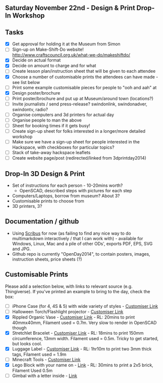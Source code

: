## Saturday November 22nd - Design & Print Drop-In Workshop

## Tasks

* [x] Get approval for holding it at the Museum from Simon
* [ ] Sign-up on Make-Shift-Do website! http://www.craftscouncil.org.uk/what-we-do/makeshiftdo/
* [x] Decide on actual format
* [x] Decide on amount to charge and for what
* [ ] Create lesson plan/instruction sheet that will be given to each attendee
* [x] Choose a number of customisable prints the attendees can have made - see list below
* [ ] Print some example customisable pieces for people to "ooh and aah" at
* [x] Design poster/brochure
* [ ] Print poster/brochure and put up at Museum/around town (locations?)
* [ ] Invite journalists / send press-release? swindonlink, swindonadver, swindontv, radio?
* [ ] Organise computers and 3d printers for actual day
* [ ] Organise people to man the above
* [ ] Sheet for booking times if it gets busy!
* [ ] Create sign-up sheet for folks interested in a longer/more detailed workshop
* [ ] Make sure we have a sign-up sheet for people interested in the Hackspace, with checkboxes for particular topics?
* [ ] Stack of take-away hackspace leaflets
* [ ] Create website page/post (redirected/linked from 3dprintday2014)

## Drop-In 3D Design & Print

* Set of instructions for each person - 10-20mins worth?
    * OpenSCAD, described steps with pictures for each step
* Computers/Laptops, borrow from museum? About 3?
* Customisable prints to choose from
* 3D printers, 3?

## Documentation / github

* Using [Scribus](http://wiki.scribus.net/canvas/Download) for now (as failing to find any nice way to do multimarkdown interactively / that I can work with) - available for Windows, Linux, Mac and a pile of other ODs', exports PDF, EPS, SVG and JPG.
* Github repo is currently "OpenDay2014", to contain posters, images, instruction sheets, price sheets (?)


## Customisable Prints

Please add a selection below, with links to relevant source (e.g. Thingiverse).  If you've printed an example to bring to the day, check the box:

* [ ] iPhone Case (for 4, 4S & 5) with wide variety of styles - [Customiser Link](http://www.thingiverse.com/apps/customizer/run?thing_id=40703&code=f72f4ff762301c8e0e6012da841874d3)
* [ ] Halloween Torch/Flashlight projector - [Customiser Link](http://customizer.makerbot.com/things/494174/files/817292)
* [x] Rippled Organic Vase - [Customiser Link](http://www.thingiverse.com/apps/customizer/run?thing_id=477840) - RL: 20mins to print 40mmx40mm, Filament used = 0.7m.  Very slow to render in OpenSCAD though
* [x] Stretchlet Bracelet - [Customiser Link](http://www.thingiverse.com/apps/customizer/run?thing_id=57810&code=b2aa4f0ee3e0da5703c1e367aac9a20a) - RL: 18mins to print 150mm circumference, 13mm width. Filament used = 0.5m.  Tricky to get started, but looks cool.
* [x] Luggage Label - [Customiser Link](http://www.thingiverse.com/apps/customizer/run?thing_id=175150&code=d3f2685b7ccb1bc1d17e1759d52f2a6b) - RL: 1hr10m to print two 3mm thick tags, Filament used = 1.9m
* [ ] Minecraft Tools - [Customiser Link](http://www.thingiverse.com/apps/customizer/run?thing_id=355060&code=3f5f821e43dc25a4215621c6ea4744d7)
* [x] Lego Block with your name on - [Link](http://www.thingiverse.com/thing:340321) - RL: 30mins to print a 2x5 brick, Filament Used 0.5m
* [ ] Gimbal with a letter inside - [Link](http://www.thingiverse.com/thing:434613)
